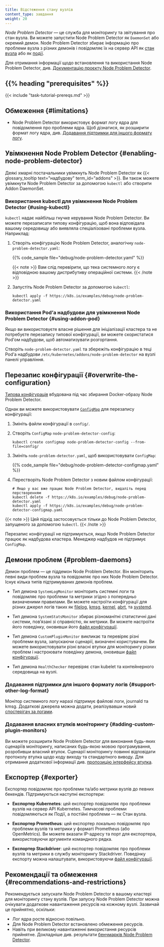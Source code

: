 ```yaml
---
title: Відстеження стану вузлів
content_type: завдання
weight: 20
---
```


<!-- overview -->

*Node Problem Detector* — це служба для моніторингу та звітування про стан вузла. Ви можете запустити Node Problem Detector як `DaemonSet` або окремий демон. Node Problem Detector збирає інформацію про проблеми вузла з різних демонів і повідомляє їх на сервер API як [стан вузла](/uk/docs/concepts/architecture/nodes/#condition) або як [події](/uk/docs/reference/kubernetes-api/cluster-resources/event-v1).

Для отримання інформації щодо встановлення та використання Node Problem Detector, див. [Документацію проєкту Node Problem Detector](https://github.com/kubernetes/node-problem-detector).

## {{% heading "prerequisites" %}}

{{< include "task-tutorial-prereqs.md" >}}

<!-- steps -->

## Обмеження {#limitations}

* Node Problem Detector використовує формат логу ядра для повідомлення про проблеми ядра.
  Щоб дізнатися, як розширити формат логу ядра, див. [Додавання підтримки для іншого формату логу](#support-other-log-format).

## Увімкнення Node Problem Detector {#enabling-node-problem-detector}

Деякі хмарні постачальники увімкнуть Node Problem Detector як {{< glossary_tooltip text="надбудову" term_id="addons" >}}. Ви також можете увімкнути Node Problem Detector за допомогою `kubectl` або створити Addon DaemonSet.

### Використання kubectl для увімкнення Node Problem Detector {#using-kubectl}

`kubectl` надає найбільш гнучке керування Node Problem Detector. Ви можете перезаписати типову конфігурацію, щоб вона відповідала вашому середовищу або виявляла спеціалізовані проблеми вузла. Наприклад:

1. Створіть конфігурацію Node Problem Detector, аналогічну `node-problem-detector.yaml`:

   {{% code_sample file="debug/node-problem-detector.yaml" %}}

   {{< note >}}
   Вам слід перевірити, що тека системного логу є відповідною вашому дистрибутиву операційної системи.
   {{< /note >}}

2. Запустіть Node Problem Detector за допомогою `kubectl`:

   ```shell
   kubectl apply -f https://k8s.io/examples/debug/node-problem-detector.yaml
   ```

### Використання Podʼа надбудови для увімкнення Node Problem Detector {#using-addon-pod}

Якщо ви використовуєте власне рішення для ініціалізації кластера та не потребуєте перезапису типової конфігурації, ви можете скористатися Podʼом надбудови, щоб автоматизувати розгортання.

Створіть `node-problem-detector.yaml` та збережіть конфігурацію в теці Podʼа надбудови `/etc/kubernetes/addons/node-problem-detector` на вузлі панелі управління.

## Перезапис конфігурації {#overwrite-the-configuration}

[Типова конфігурація](https://github.com/kubernetes/node-problem-detector/tree/v0.8.12/config) вбудована під час збирання Docker-образу Node Problem Detector.

Однак ви можете використовувати [`ConfigMap`](/uk/docs/tasks/configure-pod-container/configure-pod-configmap/) для перезапису конфігурації:

1. Змініть файли конфігурації в `config/`.
1. Створіть `ConfigMap` `node-problem-detector-config`:

   ```shell
   kubectl create configmap node-problem-detector-config --from-file=config/
   ```

1. Змініть `node-problem-detector.yaml`, щоб використовувати `ConfigMap`:

   {{% code_sample file="debug/node-problem-detector-configmap.yaml" %}}

1. Перестворіть Node Problem Detector з новим файлом конфігурації:

   ```shell
   # Якщо у вас вже працює Node Problem Detector, видаліть перед перстворенням
   kubectl delete -f https://k8s.io/examples/debug/node-problem-detector.yaml
   kubectl apply -f https://k8s.io/examples/debug/node-problem-detector-configmap.yaml
   ```

{{< note >}}
Цей підхід застосовується тільки до Node Problem Detector, запущеного за допомогою `kubectl`.
{{< /note >}}

Перезапис конфігурації не підтримується, якщо Node Problem Detector працює як надбудова кластера. Менеджер надбудов не підтримує `ConfigMap`.

## Демони проблем {#problem-daemons}

Демон проблем — це піддемон Node Problem Detector. Він моніторить певні види проблем вузла та повідомляє про них Node Problem Detector. Існує кілька типів підтримуваних демонів проблем.

* Тип демона `SystemLogMonitor` моніторить системні логи та повідомляє про проблеми та метрики згідно з попередньо визначеними правилами. Ви можете настроїти конфігурації для різних джерел логів таких як [filelog](https://github.com/kubernetes/node-problem-detector/blob/v0.8.12/config/kernel-monitor-filelog.json), [kmsg](https://github.com/kubernetes/node-problem-detector/blob/v0.8.12/config/kernel-monitor.json), [kernel](https://github.com/kubernetes/node-problem-detector/blob/v0.8.12/config/kernel-monitor-counter.json), [abrt](https://github.com/kubernetes/node-problem-detector/blob/v0.8.12/config/abrt-adaptor.json), та [systemd](https://github.com/kubernetes/node-problem-detector/blob/v0.8.12/config/systemd-monitor-counter.json).

* Тип демона `SystemStatsMonitor` збирає різноманітні статистичні дані системи, повʼязані зі справністю, як метрики. Ви можете настроїти його поведінку, оновивши його [файл конфігурації](https://github.com/kubernetes/node-problem-detector/blob/v0.8.12/config/system-stats-monitor.json).

* Тип демона `CustomPluginMonitor` викликає та перевіряє різні проблеми вузла, запускаючи сценарії, визначені користувачем. Ви можете використовувати різні власні втулки для моніторингу різних проблем і настроювати поведінку демона, оновивши [файл конфігурації](https://github.com/kubernetes/node-problem-detector/blob/v0.8.12/config/custom-plugin-monitor.json).

* Тип демона `HealthChecker` перевіряє стан kubelet та контейнерного середовища на вузлі.

### Додавання підтримки для іншого формату логів {#support-other-log-format}

Монітор системного логу наразі підтримує файлові логи, journald та kmsg. Додаткові джерела можна додати, реалізувавши новий [спостерігач за логами](https://github.com/kubernetes/node-problem-detector/blob/v0.8.12/pkg/systemlogmonitor/logwatchers/types/log_watcher.go).

### Додавання власних втулків моніторингу {#adding-custom-plugin-monitors}

Ви можете розширити Node Problem Detector для виконання будь-яких сценаріїв моніторингу, написаних будь-якою мовою програмування, розробивши власний втулок. Сценарії моніторингу повинні відповідати протоколу втулка щодо коду виходу та стандартного виводу. Для отримання додаткової інформації див.  [пропозицію інтерфейсу втулка](https://docs.google.com/document/d/1jK_5YloSYtboj-DtfjmYKxfNnUxCAvohLnsH5aGCAYQ/edit#).

## Експортер {#exporter}

Експортер повідомляє про проблеми та/або метрики вузлів до певних бекендів. Підтримуються наступні експортери:

* **Експортер Kubernetes**: цей експортер повідомляє про проблеми вузлів на сервер API Kubernetes. Тимчасові проблеми повідомляються як Події, а постійні проблеми — як Стан вузла.

* **Експортер Prometheus**: цей експортер локально повідомляє про проблеми вузлів та метрики у форматі Prometheus (або OpenMetrics). Ви можете вказати IP-адресу та порт для експортера, використовуючи аргументи командного рядка.

* **Експортер Stackdriver**: цей експортер повідомляє про проблеми вузлів та метрики в службу моніторингу Stackdriver. Поведінку експорту можна налаштувати, використовуючи [файл конфігурації](https://github.com/kubernetes/node-problem-detector/blob/v0.8.12/config/exporter/stackdriver-exporter.json).

<!-- discussion -->

## Рекомендації та обмеження {#recommendations-and-restrictions}

Рекомендується запускати Node Problem Detector в вашому кластері для моніторингу стану вузлів. При запуску Node Problem Detector можна очікувати додаткове навантаження ресурсів на кожному вузлі. Зазвичай це прийнятно, оскільки:

* Лог ядра росте відносно повільно.
* Для Node Problem Detector встановлено обмеження ресурсів.
* Навіть при великому навантаженні використання ресурсів прийнятне. Докладніше див. результати
  [бенчмарків Node Problem Detector](https://github.com/kubernetes/node-problem-detector/issues/2#issuecomment-220255629).
